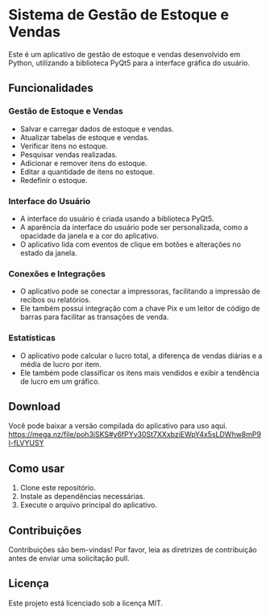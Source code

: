 # Sistema de Gestão de Estoque e Vendas

Este é um aplicativo de gestão de estoque e vendas desenvolvido em Python, utilizando a biblioteca PyQt5 para a interface gráfica do usuário.

## Funcionalidades

### Gestão de Estoque e Vendas

- Salvar e carregar dados de estoque e vendas.
- Atualizar tabelas de estoque e vendas.
- Verificar itens no estoque.
- Pesquisar vendas realizadas.
- Adicionar e remover itens do estoque.
- Editar a quantidade de itens no estoque.
- Redefinir o estoque.

### Interface do Usuário

- A interface do usuário é criada usando a biblioteca PyQt5.
- A aparência da interface do usuário pode ser personalizada, como a opacidade da janela e a cor do aplicativo.
- O aplicativo lida com eventos de clique em botões e alterações no estado da janela.

### Conexões e Integrações

- O aplicativo pode se conectar a impressoras, facilitando a impressão de recibos ou relatórios.
- Ele também possui integração com a chave Pix e um leitor de código de barras para facilitar as transações de venda.

### Estatísticas

- O aplicativo pode calcular o lucro total, a diferença de vendas diárias e a média de lucro por item.
- Ele também pode classificar os itens mais vendidos e exibir a tendência de lucro em um gráfico.

## Download

Você pode baixar a versão compilada do aplicativo para uso aqui.
https://mega.nz/file/poh3iSKS#y6fPYv30St7XXxbziEWpY4x5sLDWhw8mP9I-fLVYUSY

## Como usar

1. Clone este repositório.
2. Instale as dependências necessárias.
3. Execute o arquivo principal do aplicativo.

## Contribuições

Contribuições são bem-vindas! Por favor, leia as diretrizes de contribuição antes de enviar uma solicitação pull.

## Licença

Este projeto está licenciado sob a licença MIT.
